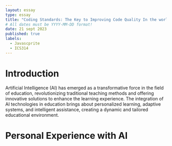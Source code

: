 ```yaml
---
layout: essay
type: essay
title: "Coding Standards: The Key to Improving Code Quality In the world of Software Development"
# All dates must be YYYY-MM-DD format!
date: 21 sept 2023
published: true
labels:
  - Javascprite
  - ICS314
---
```

<h1>Introduction</h1>
Artificial Intelligence (AI) has emerged as a transformative force in the field of education, revolutionizing traditional teaching methods and offering innovative solutions to enhance the learning experience.
The integration of AI technologies in education brings about personalized learning, adaptive systems, and intelligent assistance, creating a dynamic and tailored educational environment. 

<h1>Personal Experience with AI</h1>
